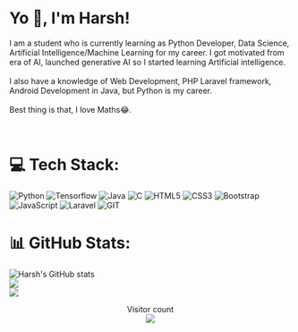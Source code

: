 # Yo 👋, I'm Harsh!

I am a student who is currently learning as Python Developer, Data Science, Artificial Intelligence/Machine Learning for my career. I got motivated from era of AI, launched generative AI so I started learning Artificial intelligence. <br><br> I also have a knowledge of Web Development, PHP Laravel framework, Android Development in Java, but Python is my career.<br><br> Best thing is that, I love Maths😂. 

<br/>

# 💻 Tech Stack:
![Python](https://img.shields.io/badge/Python-3776AB?style=for-the-badge&logo=python&logoColor=white)
![Tensorflow](	https://img.shields.io/badge/TensorFlow-FF6F00?style=for-the-badge&logo=tensorflow&logoColor=white)
![Java](https://img.shields.io/badge/java-%23ED8B00.svg?style=for-the-badge&logo=openjdk&logoColor=white)
![C](https://img.shields.io/badge/c-%2300599C.svg?style=for-the-badge&logo=c&logoColor=white)
![HTML5](https://img.shields.io/badge/HTML-239120?style=for-the-badge&logo=html5&logoColor=white)
![CSS3](https://img.shields.io/badge/css3-%231572B6.svg?style=for-the-badge&logo=css3&logoColor=white)
![Bootstrap](https://img.shields.io/badge/bootstrap-%238511FA.svg?style=for-the-badge&logo=bootstrap&logoColor=white)
![JavaScript](https://img.shields.io/badge/JavaScript-F7DF1E?style=for-the-badge&logo=javascript&logoColor=black)
![Laravel](https://img.shields.io/badge/Laravel-FF2D20?style=for-the-badge&logo=laravel&logoColor=white)
![GIT](https://img.shields.io/badge/Git-fc6d26?style=for-the-badge&logo=git&logoColor=white) 


# 📊 GitHub Stats:
![Harsh's GitHub stats](https://github-readme-stats.vercel.app/api?username=harshRaj1601&theme=github_dark&show_icons=true)<br/>
![](https://github-readme-streak-stats.herokuapp.com/?user=harshRaj1601&theme=github_dark&hide_border=false)<br/>
![](https://github-readme-stats.vercel.app/api/top-langs/?username=harshRaj1601&theme=github_dark&hide_border=false&include_all_commits=true&count_private=true&layout=compact)

<p align="center"> 
  Visitor count<br>
  <img src="https://profile-counter.glitch.me/harshRaj1601/count.svg" />
</p>
